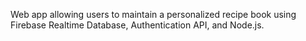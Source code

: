 Web app allowing users to maintain a personalized recipe book using Firebase Realtime Database, Authentication API, and Node.js.
